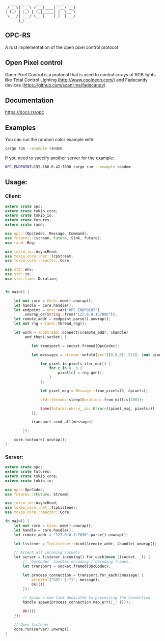 ```
  ___  _ __   ___      _ __ ___
 / _ \| '_ \ / __|____| '__/ __|
| (_) | |_) | (_|_____| |  \__ \
 \___/| .__/ \___|    |_|  |___/
      |_|
```
## OPC-RS
A rust implementation of the open pixel control protocol

## Open Pixel control
Open Pixel Control is a protocol that is used to control arrays of RGB lights like Total Control Lighting (http://www.coolneon.com/) and Fadecandy devices (https://github.com/scanlime/fadecandy).

## Documentation

https://docs.rs/opc

## Examples
You can run the random color example with:

```bash
cargo run --example random
```

If you need to specify another server for the example:

```bash
OPC_ENDPOINT=192.168.0.42:7890 cargo run --example random
```

## Usage:

### Client:

```rust
extern crate opc;
extern crate tokio_core;
extern crate tokio_io;
extern crate futures;
extern crate rand;

use opc::{OpcCodec, Message, Command};
use futures::{stream, Future, Sink, future};
use rand::Rng;

use tokio_io::AsyncRead;
use tokio_core::net::TcpStream;
use tokio_core::reactor::Core;

use std::env;
use std::io;
use std::time::Duration;


fn main() {

    let mut core = Core::new().unwrap();
    let handle = core.handle();
    let endpoint = env::var("OPC_ENDPOINT")
        .unwrap_or(String::from("127.0.0.1:7890"));
    let remote_addr = endpoint.parse().unwrap();
    let mut rng = rand::thread_rng();

    let work = TcpStream::connect(&remote_addr, &handle)
        .and_then(|socket| {

            let transport = socket.framed(OpcCodec);

            let messages = stream::unfold(vec![[0,0,0]; 512], |mut pixels| {

                for pixel in pixels.iter_mut() {
                    for c in 0..3 {
                        pixel[c] = rng.gen();
                    }
                };

                let pixel_msg = Message::from_pixels(0, &pixels);

                std::thread::sleep(Duration::from_millis(100));

                Some(future::ok::<_,io::Error>((pixel_msg, pixels)))
            });

            transport.send_all(messages)

        });

    core.run(work).unwrap();
}
```

### Server:

```rust
extern crate opc;
extern crate futures;
extern crate tokio_core;
extern crate tokio_io;

use opc::OpcCodec;
use futures::{Future, Stream};

use tokio_io::AsyncRead;
use tokio_core::net::TcpListener;
use tokio_core::reactor::Core;

fn main() {
    let mut core = Core::new().unwrap();
    let handle = core.handle();
    let remote_addr = "127.0.0.1:7890".parse().unwrap();

    let listener = TcpListener::bind(&remote_addr, &handle).unwrap();

    // Accept all incoming sockets
    let server = listener.incoming().for_each(move |(socket, _)| {
        // `OpcCodec` handles encoding / decoding frames.
        let transport = socket.framed(OpcCodec);

        let process_connection = transport.for_each(|message| {
            println!("GOT: {:?}", message);
            Ok(())
        });

        // Spawn a new task dedicated to processing the connection
        handle.spawn(process_connection.map_err(|_| ()));

        Ok(())
    });

    // Open listener
    core.run(server).unwrap();
}
```
